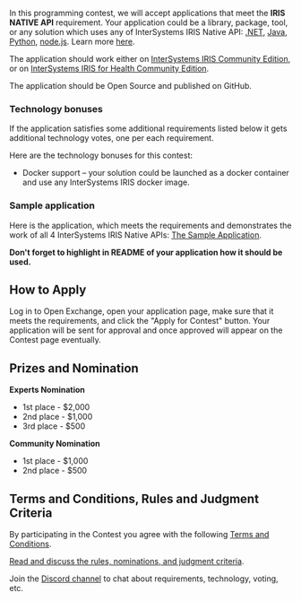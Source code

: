 In this programming contest, we will accept applications that meet the **IRIS NATIVE API** requirement. 
Your application could be a library,  package, tool, or any solution which uses any of InterSystems IRIS Native API: [.NET](https://docs.intersystems.com/irislatest/csp/docbook/Doc.View.cls?KEY=PAGE_dotnet_native), [Java](https://docs.intersystems.com/irislatest/csp/docbook/Doc.View.cls?KEY=PAGE_java_native), [Python](https://docs.intersystems.com/irislatest/csp/docbook/Doc.View.cls?KEY=PAGE_python_native), [node.js](https://docs.intersystems.com/irislatest/csp/docbook/Doc.View.cls?KEY=PAGE_nodejs_native). Learn more [here](https://docs.intersystems.com/irislatest/csp/docbook/Doc.View.cls?KEY=PAGE_native).

The application should work either on [InterSystems IRIS Community Edition](https://hub.docker.com/_/intersystems-iris-data-platform/plans/222f869e-567c-4928-b572-eb6a29706fbd?tab=instructions), or on [InterSystems IRIS for Health Community Edition](https://hub.docker.com/_/intersystems-iris-for-health/plans/80ae1325-d535-484e-8307-b643c2865dd8?tab=instructions).

The application should be Open Source and published on GitHub.

### Technology bonuses

If the application satisfies some additional requirements listed below it gets additional technology votes, one per each requirement. 

Here are the technology bonuses for this contest:

- Docker support – your solution could be launched as a docker container and use any InterSystems IRIS docker image.

### Sample application

Here is the application, which meets the requirements and demonstrates the work of all 4 InterSystems IRIS Native APIs: [The Sample Application](https://openexchange.intersystems.com/package/native-api-contest-template).

**Don't forget to highlight in README of your application how it should be used.**

## How to Apply
Log in to Open Exchange, open your application page, make sure that it meets the requirements, and click the "Apply for Contest" button. Your application will be sent for approval and once approved will appear on the Contest page eventually.

## Prizes and Nomination
**Experts Nomination**
- 1st place - $2,000
- 2nd place - $1,000
- 3rd place - $500

**Community Nomination**
- 1st place - $1,000
- 2nd place - $500

## Terms and Conditions, Rules and Judgment Criteria
By participating in the Contest you agree with the following [Terms and Conditions](https://openexchange.intersystems.com/markdown?url=/assets/doc/contest-terms.md).

[Read and discuss the rules, nominations, and judgment criteria](https://community.intersystems.com/post/second-iris-online-programming-contest-intersystems-iris-rest-api).

Join the [Discord channel](https://discord.gg/dzzPDvY) to chat about requirements, technology, voting, etc.
